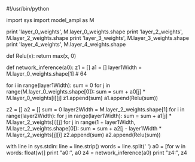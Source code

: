 #!/usr/bin/python

import sys
import model_ampl as M

print 'layer_0_weights', M.layer_0_weights.shape
print 'layer_2_weights', M.layer_2_weights.shape
print 'layer_3_weights', M.layer_3_weights.shape
print 'layer_4_weights', M.layer_4_weights.shape



def Relu(x):
  return max(x, 0)

def network_inference(a0):
  z1 = []
  a1 = []
  layer1Width = M.layer_0_weights.shape[1] # 64

  for i in range(layer1Width):
    sum = 0
    for j in range(M.layer_0_weights.shape[0]):
      sum = sum + a0[j] * M.layer_0_weights[i][j]
    z1.append(sum)
    a1.append(Relu(sum))
    
  z2 = []
  a2 = []
  sum = 0
  layer2Width = M.layer_2_weights.shape[1]
  for i in range(layer2Width):
    for j in range(layer1Width):
      sum = sum + a1[j] * M.layer_2_weights[i][j]
    for j in range(1 + layer1Width, M.layer_2_weights.shape[0]):
      sum = sum + a2[j - layer1Width * M.layer_2_weights[j][i]
    z2.append(sum)
    a2.append(Relu(sum))




with line in sys.stdin:
  line = line.strip()
  words = line.split(' ')
  a0 = [for w in words: float(w)]
  print "a0:", a0
  z4 = network_inference(a0)
  print "z4:", z4
